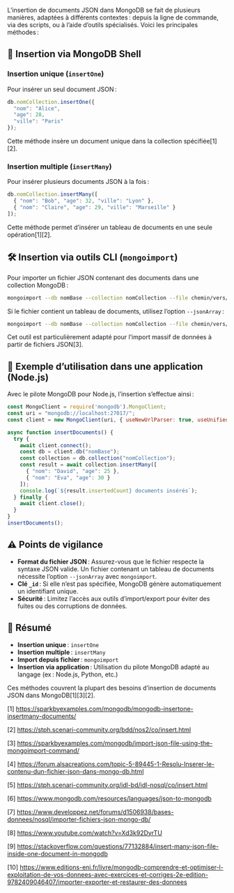 L’insertion de documents JSON dans MongoDB se fait de plusieurs manières, adaptées à différents contextes : depuis la ligne de commande, via des scripts, ou à l’aide d’outils spécialisés. Voici les principales méthodes :

## 🧩 Insertion via MongoDB Shell

### Insertion unique (`insertOne`)
Pour insérer un seul document JSON :
```javascript
db.nomCollection.insertOne({
  "nom": "Alice",
  "age": 28,
  "ville": "Paris"
});
```
Cette méthode insère un document unique dans la collection spécifiée[1][2].

### Insertion multiple (`insertMany`)
Pour insérer plusieurs documents JSON à la fois :
```javascript
db.nomCollection.insertMany([
  { "nom": "Bob", "age": 32, "ville": "Lyon" },
  { "nom": "Claire", "age": 29, "ville": "Marseille" }
]);
```
Cette méthode permet d’insérer un tableau de documents en une seule opération[1][2].

## 🛠️ Insertion via outils CLI (`mongoimport`)

Pour importer un fichier JSON contenant des documents dans une collection MongoDB :
```bash
mongoimport --db nomBase --collection nomCollection --file chemin/vers/fichier.json
```
Si le fichier contient un tableau de documents, utilisez l’option `--jsonArray` :
```bash
mongoimport --db nomBase --collection nomCollection --file chemin/vers/fichier.json --jsonArray
```
Cet outil est particulièrement adapté pour l’import massif de données à partir de fichiers JSON[3].

## 📄 Exemple d’utilisation dans une application (Node.js)

Avec le pilote MongoDB pour Node.js, l’insertion s’effectue ainsi :
```javascript
const MongoClient = require('mongodb').MongoClient;
const uri = "mongodb://localhost:27017/";
const client = new MongoClient(uri, { useNewUrlParser: true, useUnifiedTopology: true });

async function insertDocuments() {
  try {
    await client.connect();
    const db = client.db("nomBase");
    const collection = db.collection("nomCollection");
    const result = await collection.insertMany([
      { "nom": "David", "age": 25 },
      { "nom": "Eva", "age": 30 }
    ]);
    console.log(`${result.insertedCount} documents insérés`);
  } finally {
    await client.close();
  }
}
insertDocuments();
```

## ⚠️ Points de vigilance

- **Format du fichier JSON** : Assurez-vous que le fichier respecte la syntaxe JSON valide. Un fichier contenant un tableau de documents nécessite l’option `--jsonArray` avec `mongoimport`.
- **Clé `_id`** : Si elle n’est pas spécifiée, MongoDB génère automatiquement un identifiant unique.
- **Sécurité** : Limitez l’accès aux outils d’import/export pour éviter des fuites ou des corruptions de données.

## 🏁 Résumé

- **Insertion unique** : `insertOne`
- **Insertion multiple** : `insertMany`
- **Import depuis fichier** : `mongoimport`
- **Insertion via application** : Utilisation du pilote MongoDB adapté au langage (ex : Node.js, Python, etc.)

Ces méthodes couvrent la plupart des besoins d’insertion de documents JSON dans MongoDB[1][3][2].

[1] https://sparkbyexamples.com/mongodb/mongodb-insertone-insertmany-documents/

[2] https://stph.scenari-community.org/bdd/nos2/co/insert.html

[3] https://sparkbyexamples.com/mongodb/import-json-file-using-the-mongoimport-command/

[4] https://forum.alsacreations.com/topic-5-89445-1-Resolu-Inserer-le-contenu-dun-fichier-json-dans-mongo-db.html

[5] https://stph.scenari-community.org/idl-bd/idl-nosql/co/insert.html

[6] https://www.mongodb.com/resources/languages/json-to-mongodb

[7] https://www.developpez.net/forums/d1506938/bases-donnees/nosql/importer-fichiers-json-mongo-db/

[8] https://www.youtube.com/watch?v=Xd3k92DyrTU

[9] https://stackoverflow.com/questions/77132884/insert-many-json-file-inside-one-document-in-mongodb

[10] https://www.editions-eni.fr/livre/mongodb-comprendre-et-optimiser-l-exploitation-de-vos-donnees-avec-exercices-et-corriges-2e-edition-9782409046407/importer-exporter-et-restaurer-des-donnees